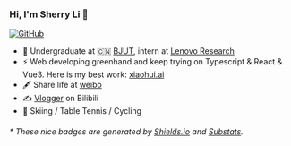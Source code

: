 ### Hi, I'm Sherry Li 👋

[![GitHub](https://img.shields.io/badge/dynamic/json?color=ffff00&label=Followers&query=%24.data.totalSubs&url=https%3A%2F%2Fapi.spencerwoo.com%2Fsubstats%2F%3Fsource%3Dgithub%26queryKey%3Dgalaxyxxxxx)](https://github.com/galaxyxxxxx)

- 🍻 Undergraduate at 🇨🇳 [BJUT](https://www.bjut.edu.cn/), intern at [Lenovo Research](http://research.lenovo.com/webapp/view/index.html)
- ⚡ Web developing greenhand and keep trying on Typescript & React & Vue3. Here is my best work: [xiaohui.ai](https://xiaohui.ai)
- 🖋 Share life at [weibo](https://weibo.com/u/6299466415)
- ✍️ [Vlogger](https://space.bilibili.com/268016490) on Bilibili
- 🏃 Skiing / Table Tennis / Cycling

<h6>* These nice badges are generated by <a href="https://shields.io/">Shields.io</a> and <a href="https://github.com/spencerwooo/Substats">Substats</a>.</h6>
